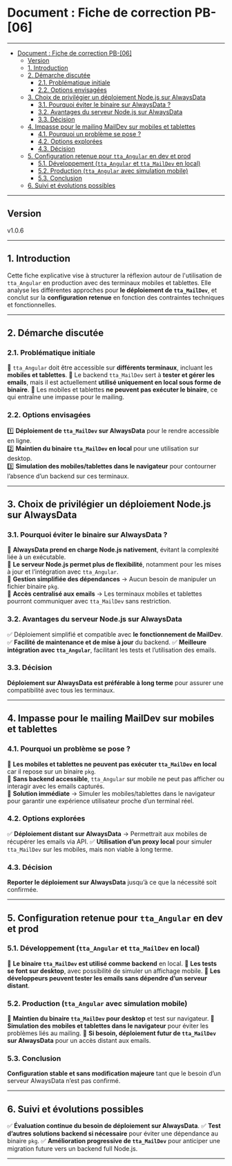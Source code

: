 # Document : Fiche de correction PB-[06]

---

- [Document : Fiche de correction PB-\[06\]](#document--fiche-de-correction-pb-06)
  - [Version](#version)
  - [1. Introduction](#1-introduction)
  - [2. Démarche discutée](#2-démarche-discutée)
    - [2.1. Problématique initiale](#21-problématique-initiale)
    - [2.2. Options envisagées](#22-options-envisagées)
  - [3. Choix de privilégier un déploiement Node.js sur AlwaysData](#3-choix-de-privilégier-un-déploiement-nodejs-sur-alwaysdata)
    - [3.1. Pourquoi éviter le binaire sur AlwaysData ?](#31-pourquoi-éviter-le-binaire-sur-alwaysdata-)
    - [3.2. Avantages du serveur Node.js sur AlwaysData](#32-avantages-du-serveur-nodejs-sur-alwaysdata)
    - [3.3. Décision](#33-décision)
  - [4. Impasse pour le mailing MailDev sur mobiles et tablettes](#4-impasse-pour-le-mailing-maildev-sur-mobiles-et-tablettes)
    - [4.1. Pourquoi un problème se pose ?](#41-pourquoi-un-problème-se-pose-)
    - [4.2. Options explorées](#42-options-explorées)
    - [4.3. Décision](#43-décision)
  - [5. Configuration retenue pour `tta_Angular` en dev et prod](#5-configuration-retenue-pour-tta_angular-en-dev-et-prod)
    - [5.1. Développement (`tta_Angular` et `tta_MailDev` en local)](#51-développement-tta_angular-et-tta_maildev-en-local)
    - [5.2. Production (`tta_Angular` avec simulation mobile)](#52-production-tta_angular-avec-simulation-mobile)
    - [5.3. Conclusion](#53-conclusion)
  - [6. Suivi et évolutions possibles](#6-suivi-et-évolutions-possibles)

---

## Version

v1.0.6

---

## 1. Introduction

Cette fiche explicative vise à structurer la réflexion autour de l'utilisation de `tta_Angular` en production avec des terminaux mobiles et tablettes.
Elle analyse les différentes approches pour **le déploiement de `tta_MailDev`**, et conclut sur la **configuration retenue** en fonction des contraintes techniques et fonctionnelles.

---

## 2. Démarche discutée

### 2.1. Problématique initiale

🔹 `tta_Angular` doit être accessible sur **différents terminaux**, incluant les **mobiles et tablettes**.
🔹 Le backend `tta_MailDev` sert à **tester et gérer les emails**, mais il est actuellement **utilisé uniquement en local sous forme de binaire**.
🔹 Les mobiles et tablettes **ne peuvent pas exécuter le binaire**, ce qui entraîne une impasse pour le mailing.

### 2.2. Options envisagées

1️⃣ **Déploiement de `tta_MailDev` sur AlwaysData** pour le rendre accessible en ligne.  
2️⃣ **Maintien du binaire `tta_MailDev` en local** pour une utilisation sur desktop.  
3️⃣ **Simulation des mobiles/tablettes dans le navigateur** pour contourner l’absence d’un backend sur ces terminaux.  

---

## 3. Choix de privilégier un déploiement Node.js sur AlwaysData

### 3.1. Pourquoi éviter le binaire sur AlwaysData ?

🔹 **AlwaysData prend en charge Node.js nativement**, évitant la complexité liée à un exécutable.  
🔹 **Le serveur Node.js permet plus de flexibilité**, notamment pour les mises à jour et l’intégration avec `tta_Angular`.  
🔹 **Gestion simplifiée des dépendances** → Aucun besoin de manipuler un fichier binaire `pkg`.  
🔹 **Accès centralisé aux emails** → Les terminaux mobiles et tablettes pourront communiquer avec `tta_MailDev` sans restriction.  

### 3.2. Avantages du serveur Node.js sur AlwaysData

✅ Déploiement simplifié et compatible avec **le fonctionnement de MailDev**.
✅ **Facilité de maintenance et de mise à jour** du backend.
✅ **Meilleure intégration avec `tta_Angular`**, facilitant les tests et l’utilisation des emails.

### 3.3. Décision

**Déploiement sur AlwaysData est préférable à long terme** pour assurer une compatibilité avec tous les terminaux.

---

## 4. Impasse pour le mailing MailDev sur mobiles et tablettes

### 4.1. Pourquoi un problème se pose ?

🔹 **Les mobiles et tablettes ne peuvent pas exécuter `tta_MailDev` en local** car il repose sur un binaire `pkg`.  
🔹 **Sans backend accessible**, `tta_Angular` sur mobile ne peut pas afficher ou interagir avec les emails capturés.  
🔹 **Solution immédiate** → Simuler les mobiles/tablettes dans le navigateur pour garantir une expérience utilisateur proche d’un terminal réel.  

### 4.2. Options explorées

✅ **Déploiement distant sur AlwaysData** → Permettrait aux mobiles de récupérer les emails via API.
✅ **Utilisation d’un proxy local** pour simuler `tta_MailDev` sur les mobiles, mais non viable à long terme.

### 4.3. Décision

**Reporter le déploiement sur AlwaysData** jusqu’à ce que la nécessité soit confirmée.

---

## 5. Configuration retenue pour `tta_Angular` en dev et prod

### 5.1. Développement (`tta_Angular` et `tta_MailDev` en local)

🔹 **Le binaire `tta_MailDev` est utilisé comme backend** en local.
🔹 **Les tests se font sur desktop**, avec possibilité de simuler un affichage mobile.
🔹 **Les développeurs peuvent tester les emails sans dépendre d’un serveur distant**.

### 5.2. Production (`tta_Angular` avec simulation mobile)

🔹 **Maintien du binaire `tta_MailDev` pour desktop** et test sur navigateur.
🔹 **Simulation des mobiles et tablettes dans le navigateur** pour éviter les problèmes liés au mailing.
🔹 **Si besoin, déploiement futur de `tta_MailDev` sur AlwaysData** pour un accès distant aux emails.

### 5.3. Conclusion

**Configuration stable et sans modification majeure** tant que le besoin d’un serveur AlwaysData n’est pas confirmé.

---

## 6. Suivi et évolutions possibles

✅ **Évaluation continue du besoin de déploiement sur AlwaysData**.
✅ **Test d’autres solutions backend si nécessaire** pour éviter une dépendance au binaire `pkg`.
✅ **Amélioration progressive de `tta_MailDev`** pour anticiper une migration future vers un backend full Node.js.

---

